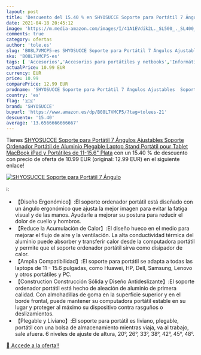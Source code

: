 ```yaml
---
layout: post
title: 'Descuento del 15.40 % en SHYOSUCCE Soporte para Portátil 7 Ángulo'
date: 2021-04-18 20:45:12
image: 'https://m.media-amazon.com/images/I/41A1EVdik2L._SL500_._SL400_.jpg'
comments: true
category: ofertas
author: 'tole.es'
slug: 'B08L7VMCP5-es SHYOSUCCE Soporte para Portátil 7 Ángulos Ajustables...'
sku: 'B08L7VMCP5-es'
tags: [ 'Accesorios','Accesorios para portátiles y netbooks','Informática','Soportes de regazo para portátiles y netbooks','ipad','shyosucce', ]
actualPrice: 10.99 EUR
currency: EUR
price: 10.99
comparePrice: 12.99 EUR
prodname: 'SHYOSUCCE Soporte para Portátil 7 Ángulos Ajustables  Soporte Ordenador Portátil de Aluminio Plegable  Laptop Stand Portátil pour Tablet  MacBook  iPad y Portátiles de 11-15.6"  Plata'
country: 'es'
flag: '🇪🇸'
brand: 'SHYOSUCCE'
buyurl: 'https://www.amazon.es/dp/B08L7VMCP5/?tag=tolees-21'
descuento: '15.40'
average: '13.6566666666667'
---
```


Tienes [SHYOSUCCE Soporte para Portátil 7 Ángulos Ajustables  Soporte Ordenador Portátil de Aluminio Plegable  Laptop Stand Portátil pour Tablet  MacBook  iPad y Portátiles de 11-15.6"  Plata](https://www.amazon.es/dp/B08L7VMCP5/?tag=tolees-21) con un 15.40 % de descuento con precio de oferta de 10.99 EUR (original: 12.99 EUR) en el siguiente enlace!

[![SHYOSUCCE Soporte para Portátil 7 Ángulo](https://m.media-amazon.com/images/I/41A1EVdik2L._SL500_._SL400_.jpg)](https://www.amazon.es/dp/B08L7VMCP5/?tag=tolees-21)

ℹ️:

- 【Diseño Ergonómico】:El soporte ordenador portátil está diseñado con un ángulo ergonómico que ajusta la mejor imagen para evitar la fatiga visual y de las manos. Ayudarle a mejorar su postura para reducir el dolor de cuello y hombros.
- 【Reduce la Acumulación de Calor】:El diseño hueco en el medio para mejorar el flujo de aire y la ventilación. La alta conductividad térmica del aluminio puede absorber y transferir calor desde la computadora portátil y permite que el soporte ordenador portátil sirva como disipador de calor.
- 【Amplia Compatibilidad】:El soporte para portátil se adapta a todas las laptops de 11 - 15.6 pulgadas, como Huawei, HP, Dell, Samsung, Lenovo y otros portátiles y PC.
- 【Construction Construcción Sólida y Diseño Antideslizante】:El soporte ordenador portátil está hecho de aleación de aluminio de primera calidad. Con almohadillas de goma en la superficie superior y en el borde frontal, puede mantener su computadora portátil estable en su lugar y proteger al máximo su dispositivo contra rasguños o deslizamientos.
- 【Plegable y Liviano】:El soporte para portátil es liviano, plegable, portátil con una bolsa de almacenamiento mientras viaja, va al trabajo, sale afuera. 6 niveles de ajuste de altura, 20°, 26°, 33°, 38°, 42°, 45°, 48°.

[🛒 Accede a la oferta!!](https://www.amazon.es/dp/B08L7VMCP5/?tag=tolees-21)
